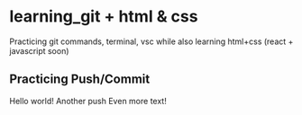 # learning_git + html & css
Practicing git commands, terminal, vsc while also learning html+css (react + javascript soon)

## Practicing Push/Commit
Hello world!
Another push Even more text!

